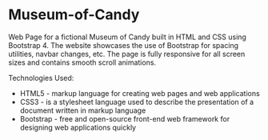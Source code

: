 # Museum-of-Candy

Web Page for a fictional Museum of Candy built in HTML and CSS using Bootstrap 4. The website showcases the use of Bootstrap for spacing utilities, navbar changes, etc. The page is fully responsive for all screen sizes and contains smooth scroll animations.

Technologies Used: 
+ HTML5 - markup language for creating web pages and web applications
+ CSS3 - is a stylesheet language used to describe the presentation of a document written in markup language
+ Bootstrap - free and open-source front-end web framework for designing web applications quickly

